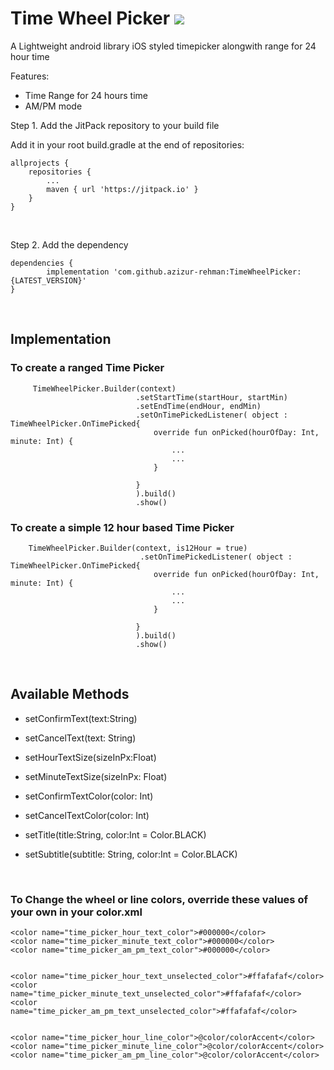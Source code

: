 # Time Wheel Picker [![](https://jitpack.io/v/azizur-rehman/LinkedInAuth.svg)](https://jitpack.io/#azizur-rehman/LinkedInAuth)

A Lightweight android library iOS styled timepicker alongwith range for 24 hour time

Features:
  - Time Range for 24 hours time
  - AM/PM mode
 

Step 1. Add the JitPack repository to your build file

Add it in your root build.gradle at the end of repositories:

	allprojects {
		repositories {
			...
			maven { url 'https://jitpack.io' }
		}
	}
  
  
&nbsp;

  Step 2. Add the dependency

	dependencies {
	        implementation 'com.github.azizur-rehman:TimeWheelPicker:{LATEST_VERSION}'
	}
  
  
  &nbsp;
  &nbsp;
 ## Implementation
  
  ### To create a ranged Time Picker
  
         TimeWheelPicker.Builder(context)
                                .setStartTime(startHour, startMin)
                                .setEndTime(endHour, endMin)
                                .setOnTimePickedListener( object : TimeWheelPicker.OnTimePicked{
                                    override fun onPicked(hourOfDay: Int, minute: Int) {
                                        ...
                                        ...
                                    }

                                }
                                ).build()
                                .show()
            
### To create a simple 12 hour based Time Picker
        TimeWheelPicker.Builder(context, is12Hour = true)
                                 .setOnTimePickedListener( object : TimeWheelPicker.OnTimePicked{
                                    override fun onPicked(hourOfDay: Int, minute: Int) {
                                        ...
                                        ...
                                    }

                                }
                                ).build()
                                .show()
      
 
  &nbsp;
  &nbsp;
 ## Available Methods
 
* setConfirmText(text:String)
* setCancelText(text: String)
* setHourTextSize(sizeInPx:Float)
* setMinuteTextSize(sizeInPx: Float)
* setConfirmTextColor(color: Int)
* setCancelTextColor(color: Int)
* setTitle(title:String, color:Int = Color.BLACK)
* setSubtitle(subtitle: String, color:Int = Color.BLACK)

  &nbsp;
  &nbsp;
 ### To Change the wheel or line colors, override these values of your own in your color.xml
    <color name="time_picker_hour_text_color">#000000</color>
    <color name="time_picker_minute_text_color">#000000</color>
    <color name="time_picker_am_pm_text_color">#000000</color>


    <color name="time_picker_hour_text_unselected_color">#ffafafaf</color>
    <color name="time_picker_minute_text_unselected_color">#ffafafaf</color>
    <color name="time_picker_am_pm_text_unselected_color">#ffafafaf</color>


    <color name="time_picker_hour_line_color">@color/colorAccent</color>
    <color name="time_picker_minute_line_color">@color/colorAccent</color>
    <color name="time_picker_am_pm_line_color">@color/colorAccent</color>
  
